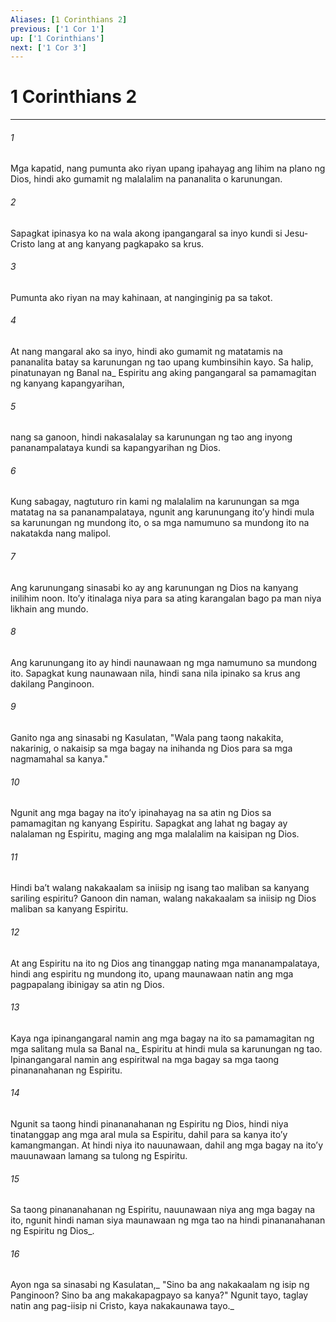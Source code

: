```yaml
---
Aliases: [1 Corinthians 2]
previous: ['1 Cor 1']
up: ['1 Corinthians']
next: ['1 Cor 3']
---
```

# 1 Corinthians 2

***






















###### 1 










Mga kapatid, nang pumunta ako riyan upang ipahayag ang lihim na plano ng Dios, hindi ako gumamit ng malalalim na pananalita o karunungan. 





















###### 2 










Sapagkat ipinasya ko na wala akong ipangangaral sa inyo kundi si Jesu-Cristo lang at ang kanyang pagkapako sa krus. 





















###### 3 










Pumunta ako riyan na may kahinaan, at nanginginig pa sa takot. 





















###### 4 










At nang mangaral ako sa inyo, hindi ako gumamit ng matatamis na pananalita batay sa karunungan ng tao upang kumbinsihin kayo. Sa halip, pinatunayan ng Banal na_ Espiritu ang aking pangangaral sa pamamagitan ng kanyang kapangyarihan, 





















###### 5 










nang sa ganoon, hindi nakasalalay sa karunungan ng tao ang inyong pananampalataya kundi sa kapangyarihan ng Dios. 





















###### 6 










Kung sabagay, nagtuturo rin kami ng malalalim na karunungan sa mga matatag na sa pananampalataya, ngunit ang karunungang itoʼy hindi mula sa karunungan ng mundong ito, o sa mga namumuno sa mundong ito na nakatakda nang malipol. 





















###### 7 










Ang karunungang sinasabi ko ay ang karunungan ng Dios na kanyang inilihim noon. Itoʼy itinalaga niya para sa ating karangalan bago pa man niya likhain ang mundo. 





















###### 8 










Ang karunungang ito ay hindi naunawaan ng mga namumuno sa mundong ito. Sapagkat kung naunawaan nila, hindi sana nila ipinako sa krus ang dakilang Panginoon. 





















###### 9 










Ganito nga ang sinasabi ng Kasulatan, "Wala pang taong nakakita, nakarinig, o nakaisip sa mga bagay na inihanda ng Dios para sa mga nagmamahal sa kanya." 





















###### 10 










Ngunit ang mga bagay na itoʼy ipinahayag na sa atin ng Dios sa pamamagitan ng kanyang Espiritu. Sapagkat ang lahat ng bagay ay nalalaman ng Espiritu, maging ang mga malalalim na kaisipan ng Dios. 





















###### 11 










Hindi baʼt walang nakakaalam sa iniisip ng isang tao maliban sa kanyang sariling espiritu? Ganoon din naman, walang nakakaalam sa iniisip ng Dios maliban sa kanyang Espiritu. 





















###### 12 










At ang Espiritu na ito ng Dios ang tinanggap nating mga mananampalataya, hindi ang espiritu ng mundong ito, upang maunawaan natin ang mga pagpapalang ibinigay sa atin ng Dios. 





















###### 13 










Kaya nga ipinangangaral namin ang mga bagay na ito sa pamamagitan ng mga salitang mula sa Banal na_ Espiritu at hindi mula sa karunungan ng tao. Ipinangangaral namin ang espiritwal na mga bagay sa mga taong pinananahanan ng Espiritu. 





















###### 14 










Ngunit sa taong hindi pinananahanan ng Espiritu ng Dios, hindi niya tinatanggap ang mga aral mula sa Espiritu, dahil para sa kanya itoʼy kamangmangan. At hindi niya ito nauunawaan, dahil ang mga bagay na itoʼy mauunawaan lamang sa tulong ng Espiritu. 





















###### 15 










Sa taong pinananahanan ng Espiritu, nauunawaan niya ang mga bagay na ito, ngunit hindi naman siya maunawaan ng mga tao na hindi pinananahanan ng Espiritu ng Dios_. 





















###### 16 










Ayon nga sa sinasabi ng Kasulatan,_ "Sino ba ang nakakaalam ng isip ng Panginoon? Sino ba ang makakapagpayo sa kanya?" Ngunit tayo, taglay natin ang pag-iisip ni Cristo, kaya nakakaunawa tayo._
